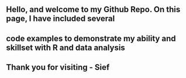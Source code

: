 ## Hello, and welcome to my Github Repo. On this page, I have included several 
## code examples to demonstrate my ability and skillset with R and data analysis
## Thank you for visiting - Sief